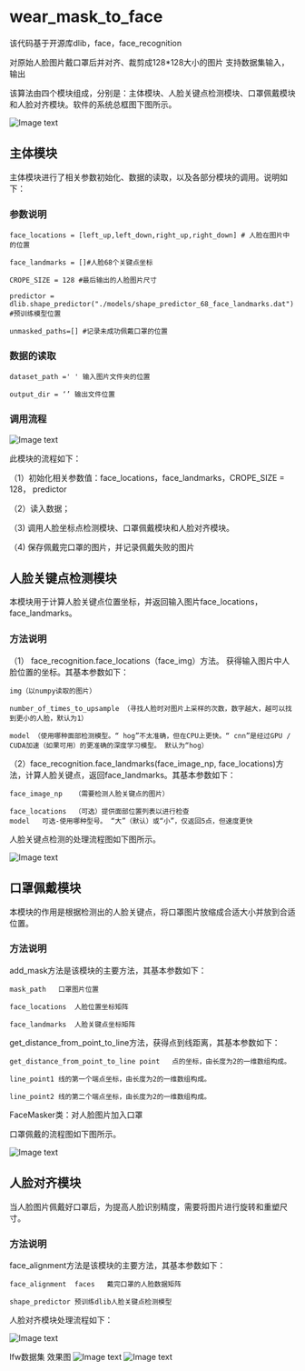 # wear_mask_to_face
该代码基于开源库dlib，face，face_recognition

对原始人脸图片戴口罩后并对齐、裁剪成128*128大小的图片
支持数据集输入，输出

该算法由四个模块组成，分别是：主体模块、人脸关键点检测模块、口罩佩戴模块和人脸对齐模块。软件的系统总框图下图所示。

![Image text](https://github.com/Amoswish/wear_mask_to_face/blob/master/img/fig1.png)


## 主体模块
主体模块进行了相关参数初始化、数据的读取，以及各部分模块的调用。说明如下：

### 参数说明

    face_locations = [left_up,left_down,right_up,right_down] # 人脸在图片中的位置

    face_landmarks = []#人脸68个关键点坐标

    CROPE_SIZE = 128 #最后输出的人脸图片尺寸

    predictor = dlib.shape_predictor("./models/shape_predictor_68_face_landmarks.dat") #预训练模型位置

    unmasked_paths=[] #记录未成功佩戴口罩的位置
### 数据的读取

    dataset_path =' ' 输入图片文件夹的位置

    output_dir = ‘’ 输出文件位置

### 调用流程

 ![Image text](https://github.com/Amoswish/wear_mask_to_face/blob/master/img/fig2.png)


此模块的流程如下：

（1）初始化相关参数值：face_locations，face_landmarks，CROPE_SIZE = 128，
predictor

（2）读入数据；

（3) 调用人脸坐标点检测模块、口罩佩戴模块和人脸对齐模块。 

（4) 保存佩戴完口罩的图片，并记录佩戴失败的图片

## 人脸关键点检测模块
本模块用于计算人脸关键点位置坐标，并返回输入图片face_locations，face_landmarks。

### 方法说明
（1）	face_recognition.face_locations（face_img）方法。
    获得输入图片中人脸位置的坐标。其基本参数如下：

    img（以numpy读取的图片）

	number_of_times_to_upsample	（寻找人脸时对图片上采样的次数，数字越大，越可以找到更小的人脸，默认为1）

	model （使用哪种面部检测模型。“ hog”不太准确，但在CPU上更快。“ cnn”是经过GPU / CUDA加速（如果可用）的更准确的深度学习模型。 默认为“hog）

（2）face_recognition.face_landmarks(face_image_np, face_locations)方法，计算人脸关键点，返回face_landmarks。其基本参数如下：

    face_image_np	（需要检测人脸关键点的图片）

    face_locations	（可选）提供面部位置列表以进行检查
    model	可选-使用哪种型号。 “大”（默认）或“小”，仅返回5点，但速度更快

人脸关键点检测的处理流程图如下图所示。

 ![Image text](https://github.com/Amoswish/wear_mask_to_face/blob/master/img/fig3.png)

## 口罩佩戴模块
本模块的作用是根据检测出的人脸关键点，将口罩图片放缩成合适大小并放到合适位置。
### 方法说明
add_mask方法是该模块的主要方法，其基本参数如下：
 
    mask_path	口罩图片位置
     
	face_locations	人脸位置坐标矩阵

	face_landmarks	人脸关键点坐标矩阵

get_distance_from_point_to_line方法，获得点到线距离，其基本参数如下：
 
    get_distance_from_point_to_line	point	点的坐标，由长度为2的一维数组构成。
 
	line_point1	线的第一个端点坐标，由长度为2的一维数组构成。
     
	line_point2	线的第二个端点坐标，由长度为2的一维数组构成。

FaceMasker类：对人脸图片加入口罩

口罩佩戴的流程图如下图所示。

 ![Image text](https://github.com/Amoswish/wear_mask_to_face/blob/master/img/fig4.png)

## 人脸对齐模块
当人脸图片佩戴好口罩后，为提高人脸识别精度，需要将图片进行旋转和重塑尺寸。
### 方法说明
face_alignment方法是该模块的主要方法，其基本参数如下：

    face_alignment	faces	戴完口罩的人脸数据矩阵

    shape_predictor	预训练dlib人脸关键点检测模型

人脸对齐模块处理流程如下：

 ![Image text](https://github.com/Amoswish/wear_mask_to_face/blob/master/img/fig5.png)

lfw数据集 效果图
![Image text](https://github.com/Amoswish/wear_mask_to_face/blob/master/img/1.jpg)
![Image text](https://github.com/Amoswish/wear_mask_to_face/blob/master/img/2.jpg)
